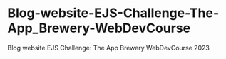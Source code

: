 # Blog-website-EJS-Challenge-The-App_Brewery-WebDevCourse
 Blog website EJS Challenge: The App Brewery WebDevCourse 2023
